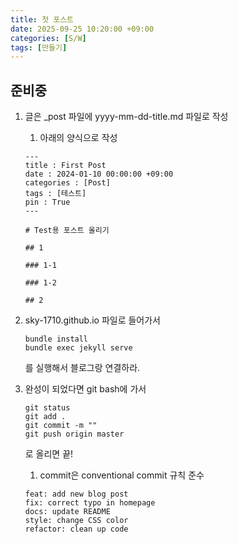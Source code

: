 ```yaml
---
title: 첫 포스트 
date: 2025-09-25 10:20:00 +09:00
categories: [S/W]
tags: [만들기]
---
```


## 준비중
1. 글은 _post 파일에 yyyy-mm-dd-title.md 파일로 작성

    1. 아래의 양식으로 작성
    ```
    ---
    title : First Post
    date : 2024-01-10 00:00:00 +09:00
    categories : [Post]
    tags : [테스트]
    pin : True
    ---

    # Test용 포스트 올리기

    ## 1

    ### 1-1

    ### 1-2

    ## 2
    ```

2. sky-1710.github.io 파일로 들어가서 
    ```
    bundle install 
    bundle exec jekyll serve
    ```
    를 실행해서 블로그랑 연결하라.

3. 완성이 되었다면 git bash에 가서
    ```
    git status 
    git add .
    git commit -m ""
    git push origin master
    ```
    로 올리면 끝!

    1. commit은 conventional commit 규칙 준수
    
    ```
    feat: add new blog post
    fix: correct typo in homepage
    docs: update README
    style: change CSS color
    refactor: clean up code
    ```




